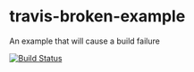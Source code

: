 # travis-broken-example

An example that will cause a build failure

[![Build Status](https://secure.travis-ci.org/chaosbaby/travis-broken-example.png)](http://travis-ci.org/chaosbaby/travis-broken-example)
